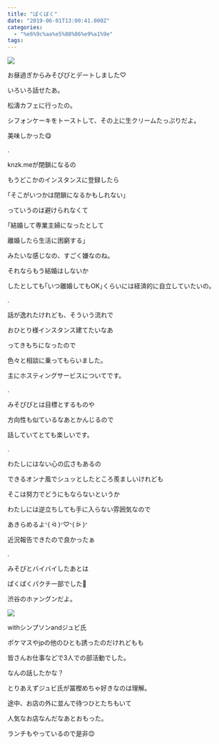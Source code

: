 ```yaml
---
title: "ぱくぱく"
date: "2019-06-01T13:00:41.000Z"
categories: 
  - "%e6%9c%aa%e5%88%86%e9%a1%9e"
tags: 
---
```


![](/images/2019-06-01-13-42-598617026722871822168.jpg)

お昼過ぎからみそぴぴとデートしました♡

いろいろ話せたあ。

松濤カフェに行ったの。

シフォンケーキをトーストして、その上に生クリームたっぷりだよ。

美味しかった😋

.

knzk.meが閉鎖になるの

もうどこかのインスタンスに登録したら

｢そこがいつかは閉鎖になるかもしれない｣

っていうのは避けられなくて

｢結婚して専業主婦になったとして

離婚したら生活に困窮する｣

みたいな感じなの、すごく嫌なのね。

それならもう結婚はしないか

したとしても｢いつ離婚してもOK｣くらいには経済的に自立していたいの。

.

話が逸れたけれども、そういう流れで

おひとり様インスタンス建てたいなあ

ってきもちになったので

色々と相談に乗ってもらいました。

主にホスティングサービスについてです。

.

みそぴぴとは目標とするものや

方向性も似ているなあとかんじるので

話していてとても楽しいです。

.

わたしにはない心の広さもあるの

できるオンナ風でシュッとしたところ羨ましいけれども

そこは努力でどうにもならないというか

わたしには逆立ちしても手に入らない雰囲気なので

あきらめるよᐠ( ᐛ )ᐟ♡ᐠ( ᐖ )ᐟ

近況報告できたので良かったぁ

.

みそぴとバイバイしたあとは

ぱくぱくパクチー部でした🌱

渋谷のホァングンだよ。

![](/images/2019-06-01-18-11-123215933480173877374.jpg)

withシンプソンandジュビ氏

ポケマスやjpの他のひとも誘ったのだけれどもも

皆さんお仕事などで3人での部活動でした。

なんの話したかな？

とりあえずジュビ氏が冨樫めちゃ好きなのは理解。

途中、お店の外に並んで待つひとたちもいて

人気なお店なんだなあとおもった。

ランチもやっているので是非😊
